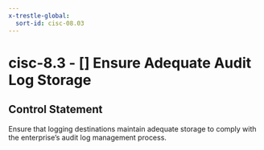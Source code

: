 ```yaml
---
x-trestle-global:
  sort-id: cisc-08.03
---
```


# cisc-8.3 - \[\] Ensure Adequate Audit Log Storage

## Control Statement

Ensure that logging destinations maintain adequate storage to comply with the enterprise’s audit log management process.
